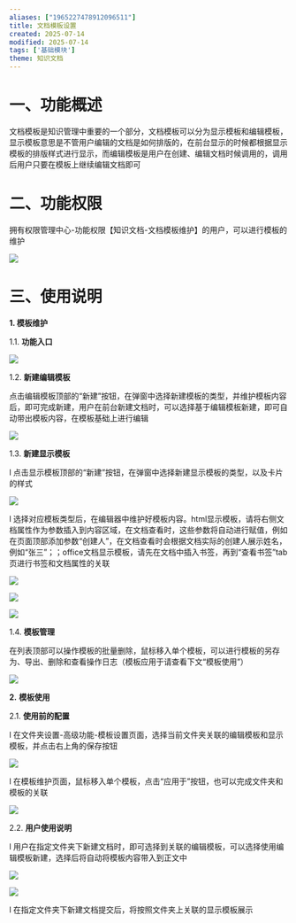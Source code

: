 ```yaml
---
aliases: ["1965227478912096511"]
title: 文档模板设置
created: 2025-07-14
modified: 2025-07-14
tags: ['基础模块']
theme: 知识文档
---
```


# 一、**功能概述**

文档模板是知识管理中重要的一个部分，文档模板可以分为显示模板和编辑模板，显示模板意思是不管用户编辑的文档是如何排版的，在前台显示的时候都根据显示模板的排版样式进行显示，而编辑模板是用户在创建、编辑文档时候调用的，调用后用户只要在模板上继续编辑文档即可

# 二、**功能权限**

拥有权限管理中心-功能权限【知识文档-文档模板维护】的用户，可以进行模板的维护

![](https://myhelpdoc.oss-cn-heyuan.aliyuncs.com/mdimages/6523c692e910690cc17f59dd60fcfd21.jpg)

# 三、**使用说明**

**1. 模板维护**

1.1. **功能入口**

![](https://myhelpdoc.oss-cn-heyuan.aliyuncs.com/mdimages/831fe80bff266b75aa92f588ddb3fc34.jpg)

1.2. **新建编辑模板**

点击编辑模板顶部的“新建”按钮，在弹窗中选择新建模板的类型，并维护模板内容后，即可完成新建，用户在前台新建文档时，可以选择基于编辑模板新建，即可自动带出模板内容，在模板基础上进行编辑

![](https://myhelpdoc.oss-cn-heyuan.aliyuncs.com/mdimages/c29866ec62dd2d462dfa0e1c152628b2.jpg)

1.3. **新建显示模板**

l 点击显示模板顶部的“新建”按钮，在弹窗中选择新建显示模板的类型，以及卡片的样式

![](https://myhelpdoc.oss-cn-heyuan.aliyuncs.com/mdimages/605ba2151043ef662b38ce859e099f9c.jpg)

l 选择对应模板类型后，在编辑器中维护好模板内容。html显示模板，请将右侧文档属性作为参数插入到内容区域，在文档查看时，这些参数将自动进行赋值，例如在页面顶部添加参数“创建人”，在文档查看时会根据文档实际的创建人展示姓名，例如“张三”；；office文档显示模板，请先在文档中插入书签，再到“查看书签”tab页进行书签和文档属性的关联

![](https://myhelpdoc.oss-cn-heyuan.aliyuncs.com/mdimages/fa5582fd4a1613dd5211e809a0a7f495.jpg)

![](https://myhelpdoc.oss-cn-heyuan.aliyuncs.com/mdimages/5b87efbb59fd79ccd1d2d6d57d68b79a.jpg)

![](https://myhelpdoc.oss-cn-heyuan.aliyuncs.com/mdimages/3c114afe7cb0a2cb5b5a05bcd9862746.jpg)

1.4. **模板管理**

在列表顶部可以操作模板的批量删除，鼠标移入单个模板，可以进行模板的另存为、导出、删除和查看操作日志（模板应用于请查看下文“模板使用”）

![](https://myhelpdoc.oss-cn-heyuan.aliyuncs.com/mdimages/d93e178d799317ffccd7610bf0d09672.jpg)

**2.** **模板使用**

2.1. **使用前的配置**

l 在文件夹设置-高级功能-模板设置页面，选择当前文件夹关联的编辑模板和显示模板，并点击右上角的保存按钮

![](https://myhelpdoc.oss-cn-heyuan.aliyuncs.com/mdimages/185f11767146893a377137eb17c6cd28.jpg)

l 在模板维护页面，鼠标移入单个模板，点击“应用于”按钮，也可以完成文件夹和模板的关联

![](https://myhelpdoc.oss-cn-heyuan.aliyuncs.com/mdimages/e6f94af5ad04d80171af9bfeee23185f.jpg)

2.2. **用户使用说明**

l 用户在指定文件夹下新建文档时，即可选择到关联的编辑模板，可以选择使用编辑模板新建，选择后将自动将模板内容带入到正文中

![](https://myhelpdoc.oss-cn-heyuan.aliyuncs.com/mdimages/45525c3c966960cc53598a1c970c6f1c.jpg)

![](https://myhelpdoc.oss-cn-heyuan.aliyuncs.com/mdimages/9786ef4fbe74a84e479180a9c2e5a525.jpg)

l 在指定文件夹下新建文档提交后，将按照文件夹上关联的显示模板展示

